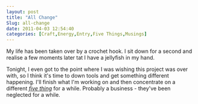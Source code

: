 ```yaml
---
layout: post
title: "All Change"
Slug: all-change
date: 2011-04-03 12:54:40
categories: [Craft,Energy,Entry,Five Things,Musings]
---
```

My life has been taken over by a crochet hook. I sit down for a second and realise a few moments later tat I have a jellyfish in my hand.

Tonight, I even got to the point where I was wishing this project was over with, so I think it's time to down tools and get something different happening. I'll finish what I'm working on and then concentrate on a different [_five thing_](/my-five-things/ "My Five Things") for a while. Probably a business - they've been neglected for a while.
